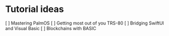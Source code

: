 # Tutorial ideas
[ ] Mastering PalmOS
[ ] Getting most out of you TRS-80
[ ] Bridging SwiftUI and Visual Basic
[ ] Blockchains with BASIC
